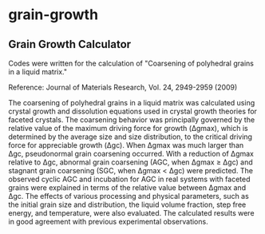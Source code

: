 # grain-growth
## Grain Growth Calculator

Codes were written for the calculation of "Coarsening of polyhedral grains in a liquid matrix."


Reference: Journal of Materials Research, Vol. 24, 2949-2959 (2009)

The coarsening of polyhedral grains in a liquid matrix was calculated using crystal growth and dissolution equations used in crystal growth theories for faceted crystals. The coarsening behavior was principally governed by the relative value of the maximum driving force for growth (Δgmax), which is determined by the average size and size distribution, to the critical driving force for appreciable growth (Δgc). When Δgmax was much larger than Δgc, pseudonormal grain coarsening occurred. With a reduction of Δgmax relative to Δgc, abnormal grain coarsening (AGC, when Δgmax ≥ Δgc) and stagnant grain coarsening (SGC, when Δgmax < Δgc) were predicted. The observed cyclic AGC and incubation for AGC in real systems with faceted grains were explained in terms of the relative value between Δgmax and Δgc. The effects of various processing and physical parameters, such as the initial grain size and distribution, the liquid volume fraction, step free energy, and temperature, were also evaluated. The calculated results were in good agreement with previous experimental observations.
